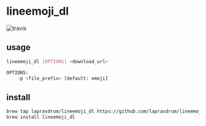# lineemoji_dl

![travis](https://travis-ci.com/laprasdrum/lineemoji_dl.svg?branch=master)

## usage

```sh
lineemoji_dl [OPTIONS] <download_url>

OPTIONS:
    -p <file_prefix> [default: emoji]
```

## install

```sh
brew tap laprasdrum/lineemoji_dl https://github.com/laprasdrum/lineemoji_dl.git
brew install lineemoji_dl
```